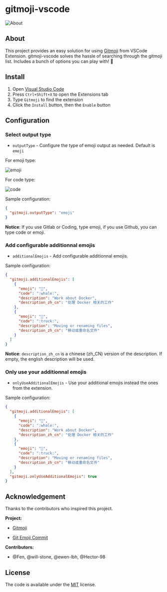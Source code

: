 # gitmoji-vscode

![About](https://raw.githubusercontent.com/vtrois/gitmoji-vscode/master/images/about.gif)

## About

This project provides an easy solution for using [Gitmoji](https://github.com/carloscuesta/gitmoji) from VSCode Extension. gitmoji-vscode solves the hassle of searching through the gitmoji list. Includes a bunch of options you can play with! 🎉

## Install

1. Open [Visual Studio Code](https://code.visualstudio.com/)
2. Press `Ctrl+Shift+X` to open the Extensions tab
3. Type `Gitmoji` to find the extension
4. Click the `Install` button, then the `Enable` button

## Configuration

### Select output type

- `outputType` - Configure the type of emoji output as needed. Default is `emoji`

For emoji type:

![emoji](https://raw.githubusercontent.com/vtrois/gitmoji-vscode/master/images/emoji.png)

For code type:

![code](https://raw.githubusercontent.com/vtrois/gitmoji-vscode/master/images/code.png)

Sample configuration:

```json
{
  "gitmoji.outputType": "emoji"
}
```

**Notice**: If you use Gitlab or Coding, type emoji, if you use Github, you can type code or emoji.

### Add configurable additionnal emojis

- `additionalEmojis` - Add configurable additionnal emojis.

Sample configuration:

```json
{
  "gitmoji.additionalEmojis": [
    {
      "emoji": "🐳",
      "code": ":whale:",
      "description": "Work about Docker",
      "description_zh_cn": "处理 Docker 相关的工作"
    },
    {
      "emoji": "🚚",
      "code": ":truck:",
      "description": "Moving or renaming files",
      "description_zh_cn": "移动或重命名文件"
    }
  ]
}
```

**Notice**: `description_zh_cn` is a chinese (zh_CN) version of the description. If empty, the english description will be used.

### Only use your additionnal emojis

- `onlyUseAdditionalEmojis` - Use your additional emojis instead the ones from the extension.

Sample configuration:

```json
{
  "gitmoji.additionalEmojis": [
    {
      "emoji": "🐳",
      "code": ":whale:",
      "description": "Work about Docker",
      "description_zh_cn": "处理 Docker 相关的工作"
    },
    {
      "emoji": "🚚",
      "code": ":truck:",
      "description": "Moving or renaming files",
      "description_zh_cn": "移动或重命名文件"
    }
  ],
  "gitmoji.onlyUseAdditionalEmojis": true
}
```

## Acknowledgement

Thanks to the contributors who inspired this project.

**Project:**

- [Gitmoji](https://github.com/carloscuesta/gitmoji)

- [Git Emoji Commit](https://github.com/maixiaojie/git-emoji)

**Contributors:**

- @Fen, @will-stone, @ewen-lbh, @Hector-98

## License

The code is available under the [MIT](https://github.com/vtrois/gitmoji-vscode/blob/master/LICENSE) license.
